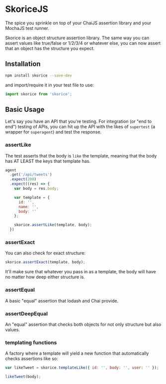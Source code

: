 # SkoriceJS

The spice you sprinkle on top of your ChaiJS assertion library and your MochaJS test runner.

Skorice is an object structure assertion library. The same way you can assert values like true/false or 1/2/3/4 or whatever else, you can now assert that an object has the structure you expect.

## Installation

```bash
npm install skorice --save-dev
```

and import/require it in your test file to use:

```js
import skorice from 'skorice';
```

## Basic Usage

Let's say you have an API that you're testing. For integration (or "end to end") testing of APIs, you can hit up the API with the likes of `supertest` (a wrapper for `superagent`) and test the response.

### assertLike

The test asserts that the body is `like` the template, meaning that the body has AT LEAST the keys that template has.

```js
agent
  .get('/api/tweets')
  .expect(200)
  .expect((res) => {
    var body = res.body;

    var template = {
      id: '',
      name: '',
      body: ''
    };

    skorice.assertLike(template, body);
  })
```


### assertExact

You can also check for exact structure:

```js
skorice.assertExact(template, body);
```

It'll make sure that whatever you pass in as a template, the body will have no matter how deep either structure is.

### assertEqual

A basic "equal" assertion that lodash and Chai provide.

### assertDeepEqual

An "equal" assertion that checks both objects for not only structure but also values.

### templating functions

A factory where a template will yield a new function that automatically checks assertions like so:

```js
var likeTweet = skorice.templateLike({ id: '', body: '', user: '' });

likeTweet(body);
```
